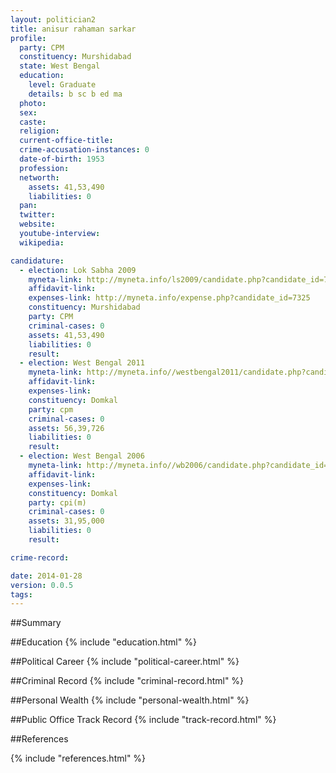 ```yaml
---
layout: politician2
title: anisur rahaman sarkar
profile: 
  party: CPM
  constituency: Murshidabad
  state: West Bengal
  education: 
    level: Graduate
    details: b sc b ed ma
  photo: 
  sex: 
  caste: 
  religion: 
  current-office-title: 
  crime-accusation-instances: 0
  date-of-birth: 1953
  profession: 
  networth: 
    assets: 41,53,490
    liabilities: 0
  pan: 
  twitter: 
  website: 
  youtube-interview: 
  wikipedia: 

candidature: 
  - election: Lok Sabha 2009
    myneta-link: http://myneta.info/ls2009/candidate.php?candidate_id=7325
    affidavit-link: 
    expenses-link: http://myneta.info/expense.php?candidate_id=7325
    constituency: Murshidabad 
    party: CPM
    criminal-cases: 0
    assets: 41,53,490
    liabilities: 0
    result:  
  - election: West Bengal 2011
    myneta-link: http://myneta.info//westbengal2011/candidate.php?candidate_id=313
    affidavit-link: 
    expenses-link: 
    constituency: Domkal 
    party: cpm
    criminal-cases: 0
    assets: 56,39,726
    liabilities: 0
    result:  
  - election: West Bengal 2006
    myneta-link: http://myneta.info//wb2006/candidate.php?candidate_id=315
    affidavit-link: 
    expenses-link: 
    constituency: Domkal 
    party: cpi(m)
    criminal-cases: 0
    assets: 31,95,000
    liabilities: 0
    result:  

crime-record: 

date: 2014-01-28
version: 0.0.5
tags: 
---
```

##Summary


##Education
{% include "education.html" %}


##Political Career
{% include "political-career.html" %}


##Criminal Record
{% include "criminal-record.html" %}


##Personal Wealth
{% include "personal-wealth.html" %}


##Public Office Track Record
{% include "track-record.html" %}


##References


{% include "references.html" %}